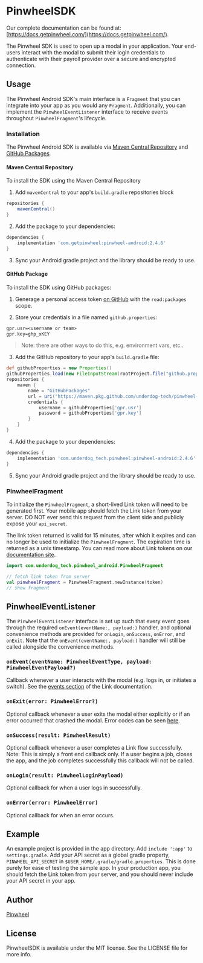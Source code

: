 # PinwheelSDK

Our complete documentation can be found at: [https://docs.getpinwheel.com/](https://docs.getpinwheel.com/).

The Pinwheel SDK is used to open up a modal in your application. Your end-users interact with the modal to submit their login credentials to authenticate with their payroll provider over a secure and encrypted connection.

## Usage

The Pinwheel Android SDK's main interface is a `Fragment` that you can integrate into your app as you would any `Fragment`. Additionally, you can implement the `PinwheelEventListener` interface to receive events throughout `PinwheelFragment`'s lifecycle.

### Installation

The Pinwheel Android SDK is available via [Maven Central Repository](https://search.maven.org/artifact/com.getpinwheel/pinwheel-android) and [GitHub Packages](https://github.com/underdog-tech/pinwheel-android-sdk/packages/719840).

#### Maven Central Repository
To install the SDK using the Maven Central Repository
1. Add `mavenCentral` to your app's `build.gradle` repositories block
```gradle
repositories {
    mavenCentral()
}
```

2. Add the package to your dependencies:
```gradle
dependencies {
    implementation 'com.getpinwheel:pinwheel-android:2.4.6'
}
```

3. Sync your Android gradle project and the library should be ready to use.


#### GitHub Package
To install the SDK using GitHub packages:
1. Generage a personal access token [on GitHub](https://docs.github.com/en/github/authenticating-to-github/creating-a-personal-access-token) with the `read:packages` scope. 

2. Store your credentials in a file named `github.properties`:
```txt
gpr.usr=<username or team>
gpr.key=ghp_xKEY
```

> Note: there are other ways to do this, e.g. environment vars, etc..

3. Add the GitHub repository to your app's `build.gradle` file:
```gradle
def githubProperties = new Properties()
githubProperties.load(new FileInputStream(rootProject.file("github.properties")))
repositories {
    maven {
        name = "GitHubPackages"
        url = uri("https://maven.pkg.github.com/underdog-tech/pinwheel-android-sdk")
        credentials {
            username = githubProperties['gpr.usr']
            password = githubProperties['gpr.key']
        }
    }
}
```

4. Add the package to your dependencies:
```gradle
dependencies {
    implementation 'com.underdog_tech.pinwheel:pinwheel-android:2.4.6'
}
```

5. Sync your Android gradle project and the library should be ready to use.

### PinwheelFragment

To initialize the `PinwheelFragment`, a short-lived Link token will need to be generated first. Your mobile app should fetch the Link token from your server. DO NOT ever send this request from the client side and publicly expose your `api_secret`. 

The link token returned is valid for 15 minutes, after which it expires and can no longer be used to initialize the `PinwheelFragment`. The expiration time is returned as a unix timestamp. You can read more about Link tokens on our [documentation site](https://docs.getpinwheel.com/docs/api/reference/pinwheel-api.v1.json/paths/~1link_tokens/post).

```kotlin
import com.underdog_tech.pinwheel_android.PinwheelFragment

// fetch link token from server
val pinwheelFragment = PinwheelFragment.newInstance(token)
// show fragment
```

## PinwheelEventListener

The `PinwheelEventListener` interface is set up such that every event goes through the required `onEvent(eventName:, payload:)` handler, and optional convenience methods are provided for `onLogin`, `onSuccess`, `onError`, and  `onExit`. Note that the `onEvent(eventName:, payload:)` handler will still be called alongside the convenience methods.   

### `onEvent(eventName: PinwheelEventType, payload: PinwheelEventPayload?)`

Callback whenever a user interacts with the modal (e.g. logs in, or initiates a switch). See the [events section](https://docs.getpinwheel.com/docs/api/docs/introduction/Link.md#link-events) of the Link documentation.

### `onExit(error: PinwheelError?)`

Optional callback whenever a user exits the modal either explicitly or if an error occurred that crashed the modal. Error codes can be seen [here](https://docs.getpinwheel.com/docs/api/docs/introduction/Errors.md).

### `onSuccess(result: PinwheelResult)`

Optional callback whenever a user completes a Link flow successfully. Note: This is simply a front end callback only. If a user begins a job, closes the app, and the job completes successfully this callback will not be called.

### `onLogin(result: PinwheelLoginPayload)`

Optional callback for when a user logs in successfully.

### `onError(error: PinwheelError)`

Optional callback for when an error occurs.

## Example

An example project is provided in the app directory. Add `include ':app'` to `settings.gradle`. Add your API secret as a global gradle property, `PINWHEEL_API_SECRET` in `$USER_HOME/.gradle/gradle.properties`. This is done purely for ease of testing the sample app. In your production app, you should fetch the Link token from your server, and you should never include your API secret in your app.

## Author

[Pinwheel](https://getpinwheel.com)

## License

PinwheelSDK is available under the MIT license. See the LICENSE file for more info.
